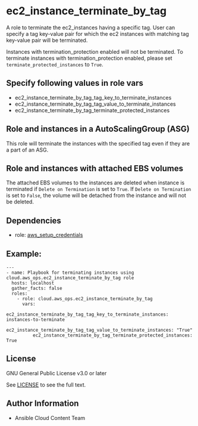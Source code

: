 # ec2_instance_terminate_by_tag

A role to terminate the ec2_instances having a specific tag.
User can specify a tag key-value pair for which the ec2 instances with matching tag key-value pair will be terminated.

Instances with termination_protection enabled will not be terminated.
To terminate instances with termination_protection enabled, please set `terminate_protected_instances` to `True`.

## Specify following values in role vars
- ec2_instance_terminate_by_tag_tag_key_to_terminate_instances
- ec2_instance_terminate_by_tag_tag_value_to_terminate_instances
- ec2_instance_terminate_by_tag_terminate_protected_instances

## Role and instances in a AutoScalingGroup (ASG)

This role will terminate the instances with the specified tag even if they are a part of an ASG.

## Role and instances with attached EBS volumes

The attached EBS volumes to the instances are deleted when instance is terminated if `Delete on Termination` is set to `True`.
If `Delete on Termination` is set to `False`, the volume will be detached from the instance and will not be deleted.

Dependencies
------------

- role: [aws_setup_credentials](../aws_setup_credentials/README.md)

## Example:
```
---
- name: Playbook for terminating instances using cloud.aws_ops.ec2_instance_terminate_by_tag role
  hosts: localhost
  gather_facts: false
  roles:
    - role: cloud.aws_ops.ec2_instance_terminate_by_tag
      vars:
          ec2_instance_terminate_by_tag_tag_key_to_terminate_instances: instances-to-terminate
          ec2_instance_terminate_by_tag_tag_value_to_terminate_instances: "True"
          ec2_instance_terminate_by_tag_terminate_protected_instances: True
```

License
-------

GNU General Public License v3.0 or later

See [LICENSE](../../LICENSE) to see the full text.

Author Information
------------------

- Ansible Cloud Content Team
